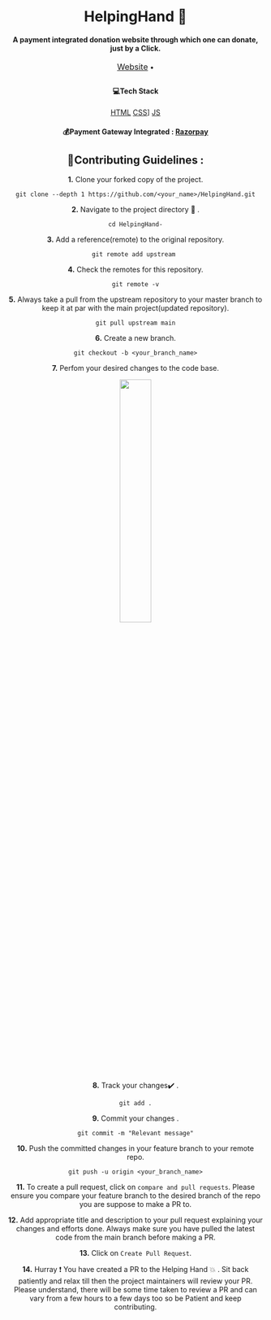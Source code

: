 <h1 align="center">HelpingHand 🤝</h1>
<h4 align="center"> A payment integrated donation website through which one can donate, just by a Click. </h4>

<div style="margin-bottom: 2em;">
  <p align="center">
  <span>
    <a style="font-size: 16px;" href="/">Website</a> &bullet;
    <!-- <a style="font-size: 16px;" href="#">Docs</a>  &bullet; -->
    </span>
  </p>
</div>
<div align="center">


####  💻Tech Stack


[HTML](https://img.shields.io/badge/html5%20-%23E34F26.svg?&style=for-the-badge&logo=html5&logoColor=white)
[CSS](https://img.shields.io/badge/css3%20-%231572B6.svg?&style=for-the-badge&logo=css3&logoColor=white)]
[JS](https://img.shields.io/badge/javascript%20-%23323330.svg?&style=for-the-badge&logo=javascript&logoColor=%23F7DF1E)
#### 💰Payment Gateway Integrated : [Razorpay](https://razorpay.com/)

## 📌Contributing Guidelines :

**1.** Clone your forked copy of the project.

```
git clone --depth 1 https://github.com/<your_name>/HelpingHand.git
```

**2.** Navigate to the project directory :file_folder: .

```
cd HelpingHand-
```

**3.** Add a reference(remote) to the original repository.

```
git remote add upstream 
```

**4.** Check the remotes for this repository.

```
git remote -v
```

**5.** Always take a pull from the upstream repository to your master branch to keep it at par with the main project(updated repository).

```
git pull upstream main
```

**6.** Create a new branch.

```
git checkout -b <your_branch_name>
```

**7.** Perfom your desired changes to the code base.

<p align="center"><img width=35% src="https://media2.giphy.com/media/L1R1tvI9svkIWwpVYr/giphy.gif?cid=ecf05e47pzi2rpig0vc8pjusra8hiai1b91zgiywvbubu9vu&rid=giphy.gif"></p>

**8.** Track your changes:heavy_check_mark: .

```
git add .
```

**9.** Commit your changes .

```
git commit -m "Relevant message"
```

**10.** Push the committed changes in your feature branch to your remote repo.

```
git push -u origin <your_branch_name>
```

**11.** To create a pull request, click on `compare and pull requests`. Please ensure you compare your feature branch to the desired branch of the repo you are suppose to make a PR to.

**12.** Add appropriate title and description to your pull request explaining your changes and efforts done. Always make sure you have pulled the latest code from the main branch before making a PR.

**13.** Click on `Create Pull Request`.

**14.** Hurray ❗ You have created a PR to the Helping Hand 💥 . Sit back patiently and relax till then the project maintainers will review your PR. Please understand, there will be some time taken to review a PR and can vary from a few hours to a few days too so be Patient and keep contributing.



